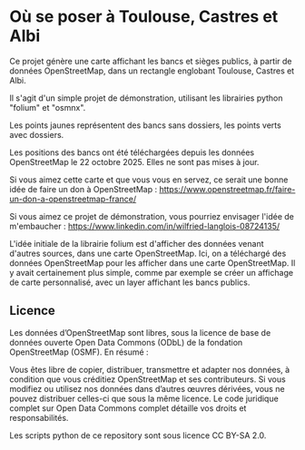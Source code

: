 # Où se poser à Toulouse, Castres et Albi

Ce projet génère une carte affichant les bancs et sièges publics, à partir de données OpenStreetMap, dans un rectangle englobant Toulouse, Castres et Albi.

Il s'agit d'un simple projet de démonstration, utilisant les librairies python "folium" et "osmnx".

Les points jaunes représentent des bancs sans dossiers, les points verts avec dossiers.

Les positions des bancs ont été téléchargées depuis les données OpenStreetMap le 22 octobre 2025. Elles ne sont pas mises à jour.

Si vous aimez cette carte et que vous vous en servez, ce serait une bonne idée de faire un don à OpenStreetMap : https://www.openstreetmap.fr/faire-un-don-a-openstreetmap-france/

Si vous aimez ce projet de démonstration, vous pourriez envisager l'idée de m'embaucher : https://www.linkedin.com/in/wilfried-langlois-08724135/

L'idée initiale de la librairie folium est d'afficher des données venant d'autres sources, dans une carte OpenStreetMap. Ici, on a téléchargé des données OpenStreetMap pour les afficher dans une carte OpenStreetMap. Il y avait certainement plus simple, comme par exemple se créer un affichage de carte personnalisé, avec un layer affichant les bancs publics.

## Licence

Les données d’OpenStreetMap sont libres, sous la licence de base de données ouverte Open Data Commons (ODbL) de la fondation OpenStreetMap (OSMF). En résumé :

Vous êtes libre de copier, distribuer, transmettre et adapter nos données, à condition que vous créditiez OpenStreetMap et ses contributeurs. Si vous modifiez ou utilisez nos données dans d’autres œuvres dérivées, vous ne pouvez distribuer celles-ci que sous la même licence. Le code juridique complet sur Open Data Commons complet détaille vos droits et responsabilités.

Les scripts python de ce repository sont sous licence CC BY-SA 2.0.


